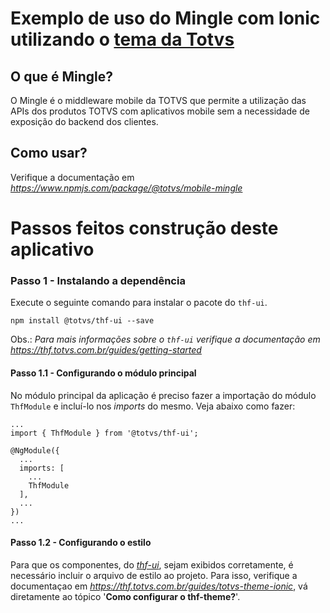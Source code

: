 # Exemplo de uso do Mingle com Ionic utilizando o [tema da Totvs](https://thf.totvs.com.br/guides/totvs-theme-ionic)

## O que é Mingle?

O Mingle é o middleware mobile da TOTVS que permite a utilização das APIs dos produtos TOTVS com aplicativos mobile sem a necessidade de exposição do backend dos clientes.

## Como usar?

Verifique a documentação em *https://www.npmjs.com/package/@totvs/mobile-mingle*


# Passos feitos construção deste aplicativo

### Passo 1 - Instalando a dependência

Execute o seguinte comando para instalar o pacote do `thf-ui`.

``` shell
npm install @totvs/thf-ui --save
```

Obs.: *Para mais informações sobre o `thf-ui` verifique a documentação em https://thf.totvs.com.br/guides/getting-started*

#### Passo 1.1 - Configurando o módulo principal

No módulo principal da aplicação é preciso fazer a importação do módulo `ThfModule` e incluí-lo nos *imports* do mesmo.
Veja abaixo como fazer:

```
...
import { ThfModule } from '@totvs/thf-ui';

@NgModule({
  ...
  imports: [
    ...
    ThfModule
  ],
  ...
})
...
```

#### Passo 1.2 - Configurando o estilo

Para que os componentes, do *[thf-ui](https://thf.totvs.com.br/documentation)*, sejam exibidos corretamente, é necessário incluir o arquivo de estilo ao projeto. Para isso, verifique a documentaçao em *https://thf.totvs.com.br/guides/totvs-theme-ionic*, vá diretamente ao tópico '**Como configurar o thf-theme?**'.

